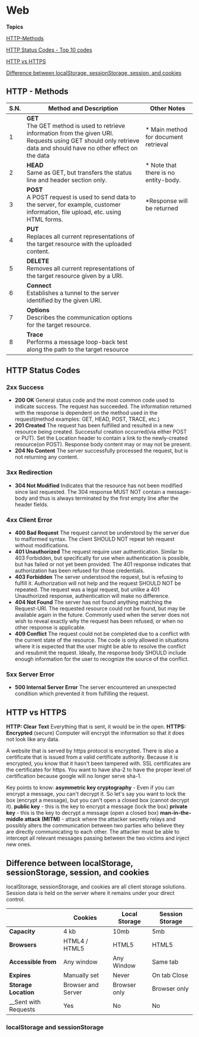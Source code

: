 # Web

__Topics__

[HTTP-Methods](#http---methods)

[HTTP Status Codes - Top 10 codes](#http-status-codes)

[HTTP vs HTTPS](#http-vs-https)

[Difference between localStorage, sessionStorage, session, and cookies](#difference-between-localStorage,-sessionStorage,-session,-and-cookies)


## HTTP - Methods
| S.N. | Method and Description | Other Notes|
|---|---|---|
|1 | __GET__ <br> The GET method is used to retrieve information from the given URI. Requests using GET should only retrieve data and should have no other effect on the data | * Main method for document retrieval|
|2 | __HEAD__ <br> Same as GET, but transfers the status line and header section only.| * Note that there is no entity-body. |
|3 | __POST__ <br> A POST request is used to send data to the server, for example, customer information, file upload, etc. using HTML forms. | *Response will be returned |
|4 | __PUT__ <br> Replaces all current representations of the target resource with the uploaded content.|
|5 | __DELETE__ <br> Removes all current representations of the target resource given by a URI.|
|6 | __Connect__ <br> Establishes a tunnel to the server identified by the given URI.|
|7 | __Options__ <br> Describes the communication options for the target resource. |
|8 | __Trace__ <br> Performs a message loop-back test along the path to the target resource

## HTTP Status Codes

### 2xx Success
* __200 OK__ General status code and the most common code used to indicate success. The request has succeeded. The information returned with the response is dependent on the method used in the request(method examples: GET, HEAD, POST, TRACE, etc.)
* __201 Created__ The request has been fulfilled and resulted in a new resource being created. Successful creation occurred(via either POST or PUT). Set the Location header to contain a link to the newly-created resource(on POST). Response body content may or may not be present.
* __204 No Content__ The server successfully processed the request, but is not returning any content.

### 3xx Redirection
* __304 Not Modified__ Indicates that the resource has not been modified since last requested. The 304 response MUST NOT contain a message-body and thus is always terminated by the first empty line after the header fields.

### 4xx Client Error
* __400 Bad Request__ The request cannot be understood by the server due to malformed syntax. The client SHOULD NOT repeat teh request without modifications.
* __401 Unauthorized__ The request require user authentication. Similar to 403 Forbidden, but specifically for use when authentication is possible, but has failed or not yet been provided. The 401 response indicates that authorization has been refused for those credentials.
* __403 Forbidden__ The server understood the request, but is refusing to fulfill it. Authorization will not help and the request SHOULD NOT be repeated. The request was a legal request, but unlike a 401 Unauthorized response, authentication will make no difference.
* __404 Not Found__ The server has not found anything matching the Request-URI. The requested resource could not be found, but may be available again in the future. Commonly used when the server does not wish to reveal exactly why the request has been refused, or when no other response is applicable.
* __409 Conflict__ The request could not be completed due to a conflict with the current state of the resource. The code is only allowed in situations where it is expected that the user might be able to resolve the conflict and resubmit the request. Ideally, the response body SHOULD include enough information for the user to recognize the source of the conflict.

### 5xx Server Error
* __500 Internal Server Error__ The server encountered an unexpected condition which prevented it from fulfilling the request.

## HTTP vs HTTPS

__HTTP: Clear Text__ Everything that is sent, it would be in the open.
__HTTPS: Encrypted__ (secure) Computer will encrypt the information so that it does not look like any data.

A website that is served by https protocol is encrypted. There is also a certificate that is issued from a valid certificate authority. Because it is encrypted, you know that it hasn't been tampered with. SSL certificates are the certificates for https. You want to have sha-2 to have the proper level of certification because google will no longer serve sha-1.

Key points to know:
__asymmetric key cryptography__ - Even if you can encrypt a message, you can't decrypt it. So let's say you want to lock the box (encrypt a message), but you can't open a closed box (cannot decrypt it).
__public key__ - this is the key to encrypt a message (lock the box)
__private key__ - this is the key to decrypt a message (open a closed box)
__man-in-the-middle attack (MITM)__ - attack where the attacker secretly relays and possibly alters the communication between two parties who believe they are directly communicating to each other. The attacker must be able to intercept all relevant messages passing between the two victims and inject new ones.

## Difference between localStorage, sessionStorage, session, and cookies

localStorage, sessionStorage, and cookies are all client storage solutions. Session data is held on the server where it remains under your direct control.

| | Cookies | Local Storage | Session Storage |
|---|---|---|---|
| __Capacity__| 4 kb | 10mb | 5mb |
| __Browsers__| HTML4 / HTML5 | HTML5 | HTML5|
| __Accessible from__| Any window | Any Window | Same tab|
| __Expires__| Manually set| Never | On tab Close |
| __Storage Location__| Browser and Server | Browser only | Browser only |
| __Sent with Requests | Yes | No | No |

### localStorage and sessionStorage
